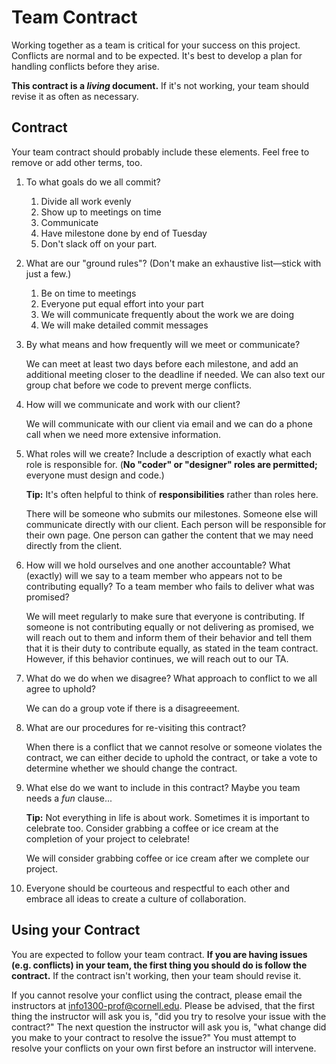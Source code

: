 # Team Contract

Working together as a team is critical for your success on this project. Conflicts are normal and to be expected. It's best to develop a plan for handling conflicts before they arise.

**This contract is a _living_ document.** If it's not working, your team should revise it as often as necessary.

## Contract

Your team contract should probably include these elements. Feel free to remove or add other terms, too.

1. To what goals do we all commit?

    1. Divide all work evenly
    2. Show up to meetings on time
    3. Communicate
    4. Have milestone done by end of Tuesday
    5. Don't slack off on your part.

2. What are our "ground rules"? (Don't make an exhaustive list—stick with just a few.)
   1. Be on time to meetings
   2. Everyone put equal effort into your part
   3. We will communicate frequently about the work we are doing
   4. We will make detailed commit messages

3. By what means and how frequently will we meet or communicate?

   We can meet at least two days before each milestone, and add an additional meeting closer to the deadline if needed. We can also text our group chat before we code to prevent merge conflicts.

4. How will we communicate and work with our client?

   We will communicate with our client via email and we can do a phone call when we need more extensive information.

5. What roles will we create? Include a description of exactly what each role is responsible for. (**No "coder" or "designer" roles are permitted;** everyone must design and code.)

    **Tip:** It's often helpful to think of **responsibilities** rather than roles here.

   There will be someone who submits our milestones.
   Someone else will communicate directly with our client.
   Each person will be responsible for their own page.
   One person can gather the content that we may need directly from the client.


6. How will we hold ourselves and one another accountable? What (exactly) will we say to a team member who appears not to be contributing equally? To a team member who fails to deliver what was promised?

    We will meet regularly to make sure that everyone is contributing. If someone is not contributing equally or not delivering as promised, we will reach out to them and inform them of their behavior and tell them that it is their duty to contribute equally, as stated in the team contract. However, if this behavior continues, we will reach out to our TA.


7. What do we do when we disagree? What approach to conflict to we all agree to uphold?

    We can do a group vote if there is a disagreeement.

8. What are our procedures for re-visiting this contract?

    When there is a conflict that we cannot resolve or someone violates the contract, we can either decide to uphold the contract, or take a vote to determine whether we should change the contract.

9. What else do we want to include in this contract? Maybe you team needs a _fun_ clause...

    **Tip:** Not everything in life is about work. Sometimes it is important to celebrate too. Consider grabbing a coffee or ice cream at the completion of your project to celebrate!

    We will consider grabbing coffee or ice cream after we complete our project.

10. Everyone should be courteous and respectful to each other and embrace all ideas to create a culture of collaboration.

## Using your Contract

You are expected to follow your team contract. **If you are having issues (e.g. conflicts) in your team, the first thing you should do is follow the contract.** If the contract isn't working, then your team should revise it.

If you cannot resolve your conflict using the contract, please email the instructors at <info1300-prof@cornell.edu>. Please be advised, that the first thing the instructor will ask you is, "did you try to resolve your issue with the contract?" The next question the instructor will ask you is, "what change did you make to your contract to resolve the issue?" You must attempt to resolve your conflicts on your own first before an instructor will intervene.
